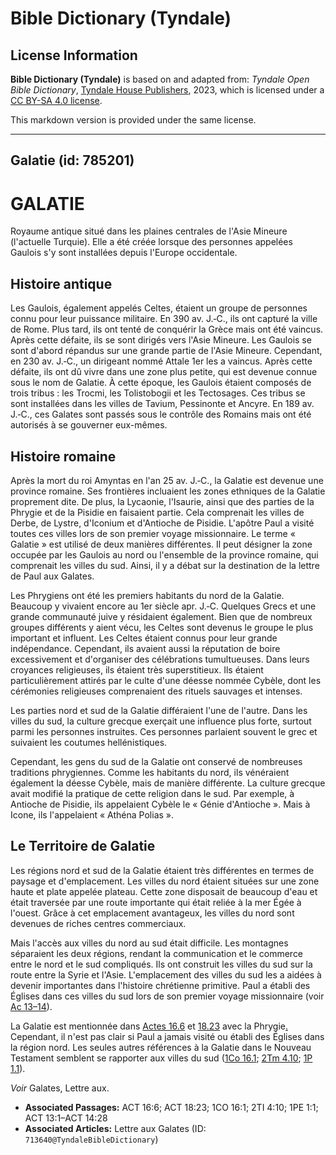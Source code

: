 # Bible Dictionary (Tyndale)

## License Information

**Bible Dictionary (Tyndale)** is based on and adapted from: _Tyndale Open Bible Dictionary_, [Tyndale House Publishers](https://tyndaleopenresources.com/), 2023, which is licensed under a [CC BY-SA 4.0 license](https://creativecommons.org/licenses/by-sa/4.0/legalcode.en).

This markdown version is provided under the same license.



--------------------------------

## Galatie (id: 785201)

GALATIE
=======

Royaume antique situé dans les plaines centrales de l'Asie Mineure (l'actuelle Turquie). Elle a été créée lorsque des personnes appelées Gaulois s'y sont installées depuis l'Europe occidentale.

Histoire antique
----------------

Les Gaulois, également appelés Celtes, étaient un groupe de personnes connu pour leur puissance militaire. En 390 av. J.‑C., ils ont capturé la ville de Rome. Plus tard, ils ont tenté de conquérir la Grèce mais ont été vaincus. Après cette défaite, ils se sont dirigés vers l'Asie Mineure. Les Gaulois se sont d'abord répandus sur une grande partie de l'Asie Mineure. Cependant, en 230 av. J.‑C., un dirigeant nommé Attale 1er les a vaincus. Après cette défaite, ils ont dû vivre dans une zone plus petite, qui est devenue connue sous le nom de Galatie. À cette époque, les Gaulois étaient composés de trois tribus : les Trocmi, les Tolistobogii et les Tectosages. Ces tribus se sont installées dans les villes de Tavium, Pessinonte et Ancyre. En 189 av. J.‑C., ces Galates sont passés sous le contrôle des Romains mais ont été autorisés à se gouverner eux\-mêmes.

Histoire romaine
----------------

Après la mort du roi Amyntas en l'an 25 av. J.‑C., la Galatie est devenue une province romaine. Ses frontières incluaient les zones ethniques de la Galatie proprement dite. De plus, la Lycaonie, l'Isaurie, ainsi que des parties de la Phrygie et de la Pisidie en faisaient partie. Cela comprenait les villes de Derbe, de Lystre, d'Iconium et d'Antioche de Pisidie. L'apôtre Paul a visité toutes ces villes lors de son premier voyage missionnaire. Le terme « Galatie » est utilisé de deux manières différentes. Il peut désigner la zone occupée par les Gaulois au nord ou l'ensemble de la province romaine, qui comprenait les villes du sud. Ainsi, il y a débat sur la destination de la lettre de Paul aux Galates.

Les Phrygiens ont été les premiers habitants du nord de la Galatie. Beaucoup y vivaient encore au 1er siècle apr. J.‑C. Quelques Grecs et une grande communauté juive y résidaient également. Bien que de nombreux groupes différents y aient vécu, les Celtes sont devenus le groupe le plus important et influent. Les Celtes étaient connus pour leur grande indépendance. Cependant, ils avaient aussi la réputation de boire excessivement et d'organiser des célébrations tumultueuses. Dans leurs croyances religieuses, ils étaient très superstitieux. Ils étaient particulièrement attirés par le culte d'une déesse nommée Cybèle, dont les cérémonies religieuses comprenaient des rituels sauvages et intenses.

Les parties nord et sud de la Galatie différaient l'une de l'autre. Dans les villes du sud, la culture grecque exerçait une influence plus forte, surtout parmi les personnes instruites. Ces personnes parlaient souvent le grec et suivaient les coutumes hellénistiques.

Cependant, les gens du sud de la Galatie ont conservé de nombreuses traditions phrygiennes. Comme les habitants du nord, ils vénéraient également la déesse Cybèle, mais de manière différente. La culture grecque avait modifié la pratique de cette religion dans le sud. Par exemple, à Antioche de Pisidie, ils appelaient Cybèle le « Génie d'Antioche ». Mais à Icone, ils l'appelaient « Athéna Polias ».

Le Territoire de Galatie
------------------------

Les régions nord et sud de la Galatie étaient très différentes en termes de paysage et d'emplacement. Les villes du nord étaient situées sur une zone haute et plate appelée plateau. Cette zone disposait de beaucoup d'eau et était traversée par une route importante qui était reliée à la mer Égée à l'ouest. Grâce à cet emplacement avantageux, les villes du nord sont devenues de riches centres commerciaux.

Mais l'accès aux villes du nord au sud était difficile. Les montagnes séparaient les deux régions, rendant la communication et le commerce entre le nord et le sud compliqués. Ils ont construit les villes du sud sur la route entre la Syrie et l'Asie. L'emplacement des villes du sud les a aidées à devenir importantes dans l'histoire chrétienne primitive. Paul a établi des Églises dans ces villes du sud lors de son premier voyage missionnaire (voir [Ac 13–14](https://ref.ly/Acts13:1-Acts14:28)).

La Galatie est mentionnée dans [Actes 16\.6](https://ref.ly/Acts16:6) et [18\.23](https://ref.ly/Acts18:23) avec la Phrygie[.](https://ref.ly/Acts18:23) Cependant, il n'est pas clair si Paul a jamais visité ou établi des Églises dans la région nord. Les seules autres références à la Galatie dans le Nouveau Testament semblent se rapporter aux villes du sud ([1Co 16\.1](https://ref.ly/1Cor16:1); [2Tm 4\.10](https://ref.ly/2Tim4:10); [1P 1\.1](https://ref.ly/1Pet1:1)).

*Voir* Galates, Lettre aux.

* **Associated Passages:** ACT 16:6; ACT 18:23; 1CO 16:1; 2TI 4:10; 1PE 1:1; ACT 13:1–ACT 14:28
* **Associated Articles:** Lettre aux Galates (ID: `713640@TyndaleBibleDictionary`)

